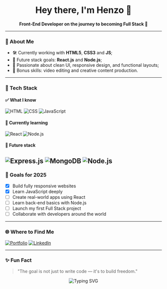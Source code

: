 <h1 align="center">Hey there, I'm Henzo 👋</h1>

<p align="center">
  <strong>Front-End Developer on the journey to becoming Full Stack 🚀</strong>
</p>

---

### 🧠 About Me

- 🛠 Currently working with **HTML5**, **CSS3** and **JS**;
- 🔭 Future stack goals: **React.js** and **Node.js**;
- 🎨 Passionate about clean UI, responsive design, and functional layouts;
- 🎥 Bonus skills: video editing and creative content production.

---

### 🚀 Tech Stack

#### ✅ What I know
![HTML](https://img.shields.io/badge/HTML5-e34c26?style=for-the-badge&logo=html5&logoColor=white)
![CSS](https://img.shields.io/badge/CSS3-264de4?style=for-the-badge&logo=css3&logoColor=white)
![JavaScript](https://img.shields.io/badge/JavaScript-f7df1e?style=for-the-badge&logo=javascript&logoColor=black)

#### 🚧 Currently learning
![React](https://img.shields.io/badge/React-20232a?style=for-the-badge&logo=react&logoColor=61DAFB)
![Node.js](https://img.shields.io/badge/Node.js-339933?style=for-the-badge&logo=nodedotjs&logoColor=white)

#### 🎯 Future stack
![Express.js](https://img.shields.io/badge/Express.js-000000?style=for-the-badge&logo=express&logoColor=white)
![MongoDB](https://img.shields.io/badge/MongoDB-4EA94B?style=for-the-badge&logo=mongodb&logoColor=white)
![Node.js](https://img.shields.io/badge/Node.js-339933?style=for-the-badge&logo=nodedotjs&logoColor=white)
---

### 📌 Goals for 2025

- [x] Build fully responsive websites
- [x] Learn JavaScript deeply
- [ ] Create real-world apps using React
- [ ] Learn back-end basics with Node.js
- [ ] Launch my first Full Stack project
- [ ] Collaborate with developers around the world

---

### 🌐 Where to Find Me

[![Portfolio](https://img.shields.io/badge/Portfolio-000?style=for-the-badge&logo=vercel&logoColor=white)](https://your-portfolio-link.com)
[![LinkedIn](https://img.shields.io/badge/LinkedIn-0077b5?style=for-the-badge&logo=linkedin&logoColor=white)](https://linkedin.com/in/yourusername)

---

### ✨ Fun Fact

> "The goal is not just to write code — it's to build freedom."

<p align="center">
  <img src="https://readme-typing-svg.demolab.com?font=Fira+Code&weight=500&size=22&pause=1000&color=F7F7F7&center=true&width=435&lines=Front-End+Dev+in+evolution...;React+and+Node+are+on+the+radar!;Building+my+future+with+code!" alt="Typing SVG" />
</p>
